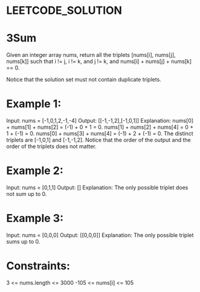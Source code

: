 

# LEETCODE_SOLUTION 

# 3Sum


Given an integer array nums, return all the triplets [nums[i], nums[j], nums[k]] such that i != j, i != k, and j != k, and nums[i] + nums[j] + nums[k] == 0.

Notice that the solution set must not contain duplicate triplets.

# Example 1:

Input: nums = [-1,0,1,2,-1,-4]
Output: [[-1,-1,2],[-1,0,1]]
Explanation: 
nums[0] + nums[1] + nums[2] = (-1) + 0 + 1 = 0.
nums[1] + nums[2] + nums[4] = 0 + 1 + (-1) = 0.
nums[0] + nums[3] + nums[4] = (-1) + 2 + (-1) = 0.
The distinct triplets are [-1,0,1] and [-1,-1,2].
Notice that the order of the output and the order of the triplets does not matter.

# Example 2:

Input: nums = [0,1,1]
Output: []
Explanation: The only possible triplet does not sum up to 0.

# Example 3:

Input: nums = [0,0,0]
Output: [[0,0,0]]
Explanation: The only possible triplet sums up to 0.
 

# Constraints:

3 <= nums.length <= 3000
-105 <= nums[i] <= 105